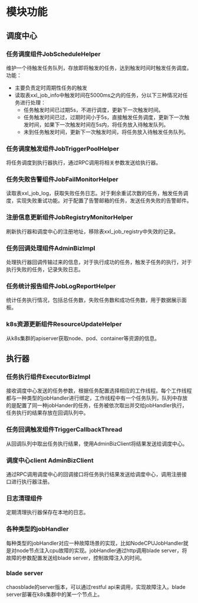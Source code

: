 # 模块功能

## 调度中心

### 任务调度组件JobScheduleHelper
维护一个待触发任务队列，存放即将触发的任务，达到触发时间时触发任务调度。
功能：
* 主要负责定时周期性任务的触发
* 读取表xxl_job_info中触发时间在5000ms之内的任务，分以下三种情况对任务进行处理：
    * 任务触发时间已过期5s，不进行调度，更新下一次触发时间。
    * 任务触发时间已过，过期时间小于5s，直接触发任务调度，更新下一次触发时间，如果下一次触发时间在5s内，将任务放入待触发队列。
    * 未到任务触发时间，更新下一次触发时间，将任务放入待触发任务队列。

### 任务调度触发组件JobTriggerPoolHelper
将任务调度到执行器执行，通过RPC调用将相关参数发送给执行器。

### 任务失败告警组件JobFailMonitorHelper
读取表xxl_job_log，获取失败任务日志。对于剩余重试次数的任务，触发任务调度，实现失败重试功能。对于配置了告警邮箱的任务，发送任务失败的告警邮件。

### 注册信息更新组件JobRegistryMonitorHelper
刷新执行器和调度中心的注册地址，移除表xxl_job_registry中失效的记录。

### 任务回调处理组件AdminBizImpl
处理执行器回调传输过来的信息，对于执行成功的任务，触发子任务的执行，对于执行失败的任务，记录失败日志。

### 任务统计报告组件JobLogReportHelper
统计任务执行情况，包括总任务数，失败任务数和成功任务数，用于数据展示面板。

### k8s资源更新组件ResourceUpdateHelper
从k8s集群的apiserver获取node、pod、container等资源的信息。

## 执行器
### 任务执行组件ExecutorBizImpl
接收调度中心发送的任务参数，根据任务配置选择相应的工作线程。每个工作线程都与一种类型的jobHandler进行绑定，工作线程中有一个任务队列，队列中存放的是配置了同一种jobHander的任务，任务被依次取出并交给jobHandler执行，任务执行的结果存放在回调队列中。

### 任务回调触发组件TriggerCallbackThread
从回调队列中取出任务执行结果，使用AdminBizClient将结果发送给调度中心。

### 调度中心client AdminBizClient
通过RPC调用调度中心的回调接口将任务执行结果发送给调度中心，调用注册接口进行执行器注册。

### 日志清理组件
定期清理执行器保存在本地的日志。

### 各种类型的jobHandler
每种类型的jobHandler对应一种故障场景的实现，比如NodeCPUJobHandler就是对node节点注入cpu故障的实现。jobHandler通过http调用blade server，将故障的参数配置发送给blade server，控制故障注入的时间。

### blade server
chaosblade的server版本，可以通过restful api来调用，实现故障注入。blade server部署在k8s集群中的某一个节点上。
